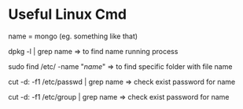 # Useful Linux Cmd

name = mongo (eg. something like that)

dpkg -l | grep name => to find name running process
  
sudo find /etc/ -name "*name*" => to find specific folder with file name
  
cut -d: -f1 /etc/passwd | grep name => check exist password for name
  
cut -d: -f1 /etc/group | grep name => check exist password for name
